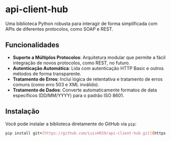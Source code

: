 # api-client-hub

Uma biblioteca Python robusta para interagir de forma simplificada com APIs de diferentes protocolos, como SOAP e REST.

## Funcionalidades
- **Suporte a Múltiplos Protocolos**: Arquitetura modular que permite a fácil integração de novos protocolos, como REST, no futuro.
- **Autenticação Automática**: Lida com autenticação HTTP Basic e outros métodos de forma transparente.
- **Tratamento de Erros**: Inclui lógica de retentativa e tratamento de erros comuns (como erro 503 e XML inválido).
- **Tratamento de Dados**: Converte automaticamente formatos de data específicos (DD/MM/YYYY) para o padrão ISO 8601.

## Instalação
Você pode instalar a biblioteca diretamente do GitHub via `pip`:

```bash
pip install git+[https://github.com/LuisH019/api-client-hub.git](https://github.com/LuisH019/py-gateway.git)